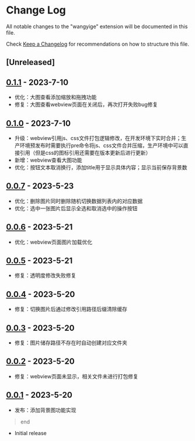 # Change Log

All notable changes to the "wangyige" extension will be documented in this file.

Check [Keep a Changelog](http://keepachangelog.com/) for recommendations on how to structure this file.

## [Unreleased]

## [0.1.1] - 2023-7-10
 - 优化：大图查看添加缩放和拖拽功能
 - 修复：大图查看webview页面在关闭后，再次打开失败bug修复

## [0.1.0] - 2023-7-10
 - 升级：webview引用js、css文件打包逻辑修改，在开发环境下实时合并；生产环境预发布时需要执行pre命令将js、css文件合并压缩，生产环境中可以直接引用（但是css的图标引用还需要在版本更新后进行更新）
 - 新增：webview查看大图功能
 - 优化：按钮文本取消换行，添加title用于显示具体内容；显示当前保存背景数

## [0.0.7] - 2023-5-23

- 优化：删除图片同时删除随机切换数据列表内的对应数据
- 优化：选中一张图片后显示全选和取消选中的操作按钮

## [0.0.6] - 2023-5-21

- 优化：webview页面图片加载优化

## [0.0.5] - 2023-5-21

- 修复：透明度修改失败修复

## [0.0.4] - 2023-5-20

- 修复：切换图片后通过修改引用路径后缀清除缓存

## [0.0.3] - 2023-5-20

- 修复：图片储存路径不存在时自动创建对应文件夹

## [0.0.2] - 2023-5-20

- 修复：webview页面未显示，相关文件未进行打包修复

## [0.0.1] - 2023-5-20

- 发布：添加背景图功能实现
> end
- Initial release

[0.1.1]: https://github.com/wangyige0701/vscodeCustomExtension/releases/tag/v0.1.1
[0.1.0]: https://github.com/wangyige0701/vscodeCustomExtension/releases/tag/v0.1.0
[0.0.7]: https://github.com/wangyige0701/vscodeCustomExtension/releases/tag/v0.0.7
[0.0.6]: https://github.com/wangyige0701/vscodeCustomExtension/releases/tag/v0.0.6
[0.0.5]: https://github.com/wangyige0701/vscodeCustomExtension/releases/tag/v0.0.5
[0.0.4]: https://github.com/wangyige0701/vscodeCustomExtension/releases/tag/v0.0.4
[0.0.3]: https://github.com/wangyige0701/vscodeCustomExtension/releases/tag/v0.0.3
[0.0.2]: https://github.com/wangyige0701/vscodeCustomExtension/releases/tag/v0.0.2
[0.0.1]: https://github.com/wangyige0701/vscodeCustomExtension/releases/tag/v0.0.1